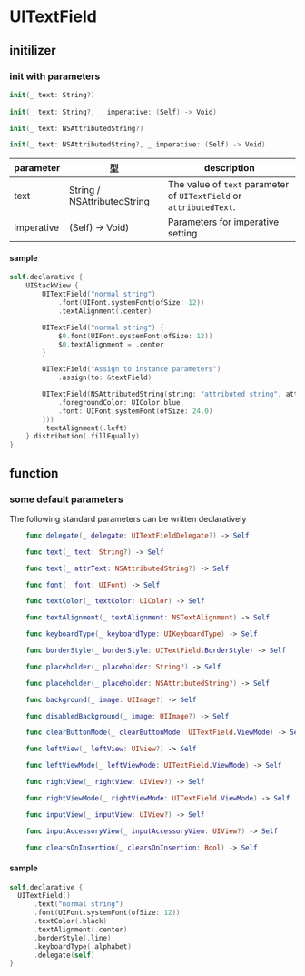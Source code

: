# UITextField

## initilizer

### init with parameters

```swift
init(_ text: String?)
    
init(_ text: String?, _ imperative: (Self) -> Void)

init(_ text: NSAttributedString?)

init(_ text: NSAttributedString?, _ imperative: (Self) -> Void)
```

|  parameter | 型 | description |
| ---- | ---- | ---- |
| text | String / NSAttributedString | The value of `text` parameter of `UITextField` or `attributedText`. |
| imperative | (Self) -> Void) | Parameters for imperative setting |

#### sample

```swift
self.declarative {
    UIStackView {
        UITextField("normal string")
            .font(UIFont.systemFont(ofSize: 12))
            .textAlignment(.center)

        UITextField("normal string") {
            $0.font(UIFont.systemFont(ofSize: 12))
            $0.textAlignment = .center
        }

        UITextField("Assign to instance parameters")
            .assign(to: &textField)

        UITextField(NSAttributedString(string: "attributed string", attributes: [
            .foregroundColor: UIColor.blue,
            .font: UIFont.systemFont(ofSize: 24.0)
        ]))
        .textAlignment(.left)
    }.distribution(.fillEqually)
}
```

## function

### some default parameters

The following standard parameters can be written declaratively

```swift
    func delegate(_ delegate: UITextFieldDelegate?) -> Self

    func text(_ text: String?) -> Self

    func text(_ attrText: NSAttributedString?) -> Self

    func font(_ font: UIFont) -> Self

    func textColor(_ textColor: UIColor) -> Self

    func textAlignment(_ textAlignment: NSTextAlignment) -> Self

    func keyboardType(_ keyboardType: UIKeyboardType) -> Self

    func borderStyle(_ borderStyle: UITextField.BorderStyle) -> Self

    func placeholder(_ placeholder: String?) -> Self

    func placeholder(_ placeholder: NSAttributedString?) -> Self

    func background(_ image: UIImage?) -> Self

    func disabledBackground(_ image: UIImage?) -> Self

    func clearButtonMode(_ clearButtonMode: UITextField.ViewMode) -> Self

    func leftView(_ leftView: UIView?) -> Self

    func leftViewMode(_ leftViewMode: UITextField.ViewMode) -> Self

    func rightView(_ rightView: UIView?) -> Self

    func rightViewMode(_ rightViewMode: UITextField.ViewMode) -> Self

    func inputView(_ inputView: UIView?) -> Self

    func inputAccessoryView(_ inputAccessoryView: UIView?) -> Self

    func clearsOnInsertion(_ clearsOnInsertion: Bool) -> Self
```

#### sample

```swift
self.declarative {
  UITextField()
      .text("normal string")
      .font(UIFont.systemFont(ofSize: 12))
      .textColor(.black)
      .textAlignment(.center)
      .borderStyle(.line)
      .keyboardType(.alphabet)
      .delegate(self)
}
```
